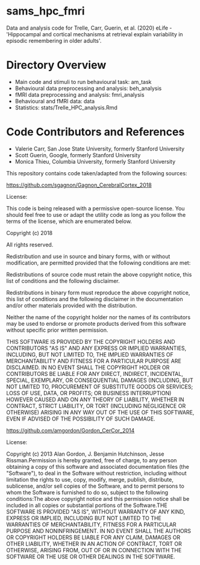# sams_hpc_fmri
Data and analysis code for Trelle, Carr, Guerin, et al. (2020) eLife - 'Hippocampal and cortical mechanisms at retrieval explain variability in episodic remembering in older adults'.

# Directory Overview 

* Main code and stimuli to run behavioural task: am_task
* Behavioural data preprocessing and analysis: beh_analysis
* fMRI data preprocessing and analysis: fmri_analysis
* Behavioural and fMRI data: data
* Statistics: stats/Trelle_HPC_analysis.Rmd

# Code Contributors and References

* Valerie Carr, San Jose State University, formerly Stanford University 
* Scott Guerin, Google, formerly Stanford University 
* Monica Thieu, Columbia University, formerly Stanford University 

This repository contains code taken/adapted from the following sources:

https://github.com/sgagnon/Gagnon_CerebralCortex_2018

License:

This code is being released with a permissive open-source license. You should feel free to use or adapt the utility code as long as you follow the terms of the license, which are enumerated below.

Copyright (c) 2018

All rights reserved.

Redistribution and use in source and binary forms, with or without modification, are permitted provided that the following conditions are met:

Redistributions of source code must retain the above copyright notice, this list of conditions and the following disclaimer.

Redistributions in binary form must reproduce the above copyright notice, this list of conditions and the following disclaimer in the documentation and/or other materials provided with the distribution.

Neither the name of the copyright holder nor the names of its contributors may be used to endorse or promote products derived from this software without specific prior written permission.

THIS SOFTWARE IS PROVIDED BY THE COPYRIGHT HOLDERS AND CONTRIBUTORS "AS IS" AND ANY EXPRESS OR IMPLIED WARRANTIES, INCLUDING, BUT NOT LIMITED TO, THE IMPLIED WARRANTIES OF MERCHANTABILITY AND FITNESS FOR A PARTICULAR PURPOSE ARE DISCLAIMED. IN NO EVENT SHALL THE COPYRIGHT HOLDER OR CONTRIBUTORS BE LIABLE FOR ANY DIRECT, INDIRECT, INCIDENTAL, SPECIAL, EXEMPLARY, OR CONSEQUENTIAL DAMAGES (INCLUDING, BUT NOT LIMITED TO, PROCUREMENT OF SUBSTITUTE GOODS OR SERVICES; LOSS OF USE, DATA, OR PROFITS; OR BUSINESS INTERRUPTION) HOWEVER CAUSED AND ON ANY THEORY OF LIABILITY, WHETHER IN CONTRACT, STRICT LIABILITY, OR TORT (INCLUDING NEGLIGENCE OR OTHERWISE) ARISING IN ANY WAY OUT OF THE USE OF THIS SOFTWARE, EVEN IF ADVISED OF THE POSSIBILITY OF SUCH DAMAGE.

https://github.com/amgordon/Gordon_CerCor_2014

License:

Copyright (c) 2013 Alan Gordon, J. Benjamin Hutchinson, Jesse Rissman.Permission is hereby granted, free of charge, to any person obtaining a copy of this software and associated documentation files (the "Software"), to deal in the Software without restriction, including without limitation the rights to use, copy, modify, merge, publish, distribute, sublicense, and/or sell copies of the Software, and to permit persons to whom the Software is furnished to do so, subject to the following conditions:The above copyright notice and this permission notice shall be included in all copies or substantial portions of the Software.THE SOFTWARE IS PROVIDED "AS IS", WITHOUT WARRANTY OF ANY KIND, EXPRESS OR IMPLIED, INCLUDING BUT NOT LIMITED TO THE WARRANTIES OF MERCHANTABILITY, FITNESS FOR A PARTICULAR PURPOSE AND NONINFRINGEMENT. IN NO EVENT SHALL THE AUTHORS OR COPYRIGHT HOLDERS BE LIABLE FOR ANY CLAIM, DAMAGES OR OTHER LIABILITY, WHETHER IN AN ACTION OF CONTRACT, TORT OR OTHERWISE, ARISING FROM, OUT OF OR IN CONNECTION WITH THE SOFTWARE OR THE USE OR OTHER DEALINGS IN THE SOFTWARE.



